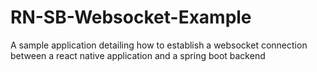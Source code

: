# RN-SB-Websocket-Example
A sample application detailing how to establish a websocket connection between a react native application and a spring boot backend
